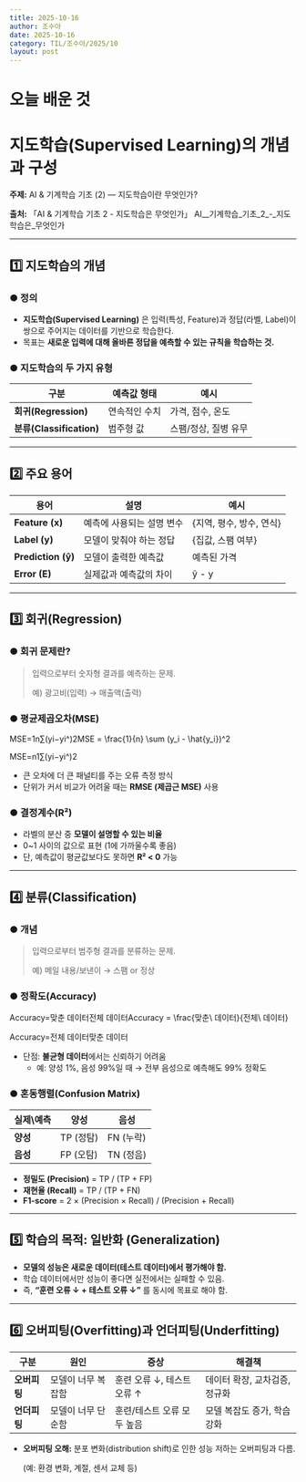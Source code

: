 ```yaml
---
title: 2025-10-16
author: 조수아
date: 2025-10-16
category: TIL/조수아/2025/10
layout: post
---
```


# 오늘 배운 것

# 지도학습(Supervised Learning)의 개념과 구성

**주제:** AI & 기계학습 기초 (2) — 지도학습이란 무엇인가?

**출처:** 「AI & 기계학습 기초 2 - 지도학습은 무엇인가」
AI__기계학습_기초_2_-_지도학습은_무엇인가

---

## 1️⃣ 지도학습의 개념

### ● 정의

- **지도학습(Supervised Learning)** 은 입력(특성, Feature)과 정답(라벨, Label)이 쌍으로 주어지는 데이터를 기반으로 학습한다.
- 목표는 **새로운 입력에 대해 올바른 정답을 예측할 수 있는 규칙을 학습하는 것.**

### ● 지도학습의 두 가지 유형

| 구분 | 예측값 형태 | 예시 |
| --- | --- | --- |
| **회귀(Regression)** | 연속적인 수치 | 가격, 점수, 온도 |
| **분류(Classification)** | 범주형 값 | 스팸/정상, 질병 유무 |

---

## 2️⃣ 주요 용어

| 용어 | 설명 | 예시 |
| --- | --- | --- |
| **Feature (x)** | 예측에 사용되는 설명 변수 | {지역, 평수, 방수, 연식} |
| **Label (y)** | 모델이 맞춰야 하는 정답 | {집값, 스팸 여부} |
| **Prediction (ŷ)** | 모델이 출력한 예측값 | 예측된 가격 |
| **Error (E)** | 실제값과 예측값의 차이 | ŷ - y |

---

## 3️⃣ 회귀(Regression)

### ● 회귀 문제란?

> 입력으로부터 숫자형 결과를 예측하는 문제.
> 
> 
> 예) 광고비(입력) → 매출액(출력)
> 

### ● 평균제곱오차(MSE)

MSE=1n∑(yi−yi^)2MSE = \frac{1}{n} \sum (y_i - \hat{y_i})^2

MSE=n1∑(yi−yi^)2

- 큰 오차에 더 큰 패널티를 주는 오류 측정 방식
- 단위가 커서 비교가 어려울 때는 **RMSE (제곱근 MSE)** 사용

### ● 결정계수(R²)

- 라벨의 분산 중 **모델이 설명할 수 있는 비율**
- 0~1 사이의 값으로 표현 (1에 가까울수록 좋음)
- 단, 예측값이 평균값보다도 못하면 **R² < 0** 가능

---

## 4️⃣ 분류(Classification)

### ● 개념

> 입력으로부터 범주형 결과를 분류하는 문제.
> 
> 
> 예) 메일 내용/보낸이 → 스팸 or 정상
> 

### ● 정확도(Accuracy)

Accuracy=맞춘 데이터전체 데이터Accuracy = \frac{맞춘\ 데이터}{전체\ 데이터}

Accuracy=전체 데이터맞춘 데이터

- 단점: **불균형 데이터**에서는 신뢰하기 어려움
    - 예: 양성 1%, 음성 99%일 때 → 전부 음성으로 예측해도 99% 정확도

### ● 혼동행렬(Confusion Matrix)

| 실제\예측 | 양성 | 음성 |
| --- | --- | --- |
| **양성** | TP (정탐) | FN (누락) |
| **음성** | FP (오탐) | TN (정음) |
- **정밀도 (Precision)** = TP / (TP + FP)
- **재현율 (Recall)** = TP / (TP + FN)
- **F1-score** = 2 × (Precision × Recall) / (Precision + Recall)

---

## 5️⃣ 학습의 목적: 일반화 (Generalization)

- **모델의 성능은 새로운 데이터(테스트 데이터)에서 평가해야 함.**
- 학습 데이터에서만 성능이 좋다면 실전에서는 실패할 수 있음.
- 즉, **“훈련 오류 ↓ + 테스트 오류 ↓”** 를 동시에 목표로 해야 함.

---

## 6️⃣ 오버피팅(Overfitting)과 언더피팅(Underfitting)

| 구분 | 원인 | 증상 | 해결책 |
| --- | --- | --- | --- |
| **오버피팅** | 모델이 너무 복잡함 | 훈련 오류 ↓, 테스트 오류 ↑ | 데이터 확장, 교차검증, 정규화 |
| **언더피팅** | 모델이 너무 단순함 | 훈련/테스트 오류 모두 높음 | 모델 복잡도 증가, 학습 강화 |
- **오버피팅 오해:** 분포 변화(distribution shift)로 인한 성능 저하는 오버피팅과 다름.
    
    (예: 환경 변화, 계절, 센서 교체 등)